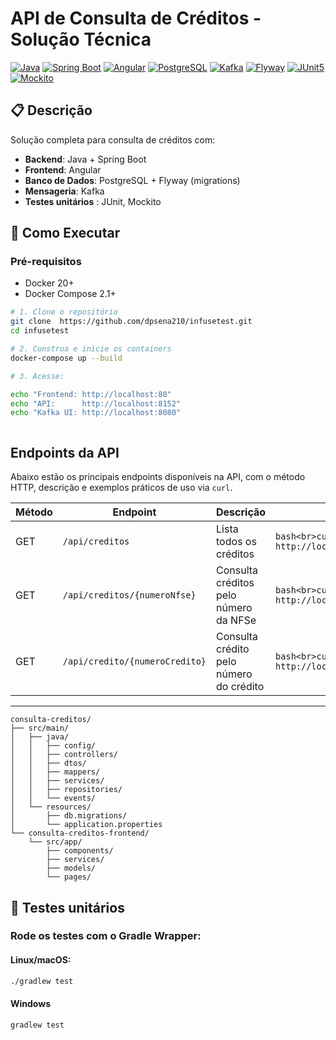 # API de Consulta de Créditos - Solução Técnica

[![Java](https://img.shields.io/badge/Java-21-blue.svg)](https://openjdk.org/)
[![Spring Boot](https://img.shields.io/badge/Spring%20Boot-3.5-green.svg)](https://spring.io/projects/spring-boot)
[![Angular](https://img.shields.io/badge/Angular-20-orange.svg)](https://angular.io/)
[![PostgreSQL](https://img.shields.io/badge/PostgreSQL-15-blue.svg)](https://www.postgresql.org/)
[![Kafka](https://img.shields.io/badge/Apache%20Kafka-000000.svg)](https://kafka.apache.org/)
[![Flyway](https://img.shields.io/badge/Flyway-yellow.svg)](https://flywaydb.org/)
[![JUnit5](https://img.shields.io/badge/JUnit-brightgreen.svg)](https://junit.org/junit5/)
[![Mockito](https://img.shields.io/badge/Mockito-lightgrey.svg)](https://site.mockito.org/)


## 📋 Descrição
Solução completa para consulta de créditos com:
- **Backend**: Java +  Spring Boot 
- **Frontend**: Angular
- **Banco de Dados**: PostgreSQL + Flyway (migrations)
- **Mensageria**: Kafka
- **Testes unitários** : JUnit, Mockito

## 🚀 Como Executar

### Pré-requisitos
- Docker 20+
- Docker Compose 2.1+

```bash
# 1. Clone o repositório
git clone  https://github.com/dpsena210/infusetest.git
cd infusetest

# 2. Construa e inicie os containers
docker-compose up --build

# 3. Acesse:

echo "Frontend: http://localhost:80"
echo "API:      http://localhost:8152"
echo "Kafka UI: http://localhost:8080"



```

## Endpoints da API

Abaixo estão os principais endpoints disponíveis na API, com o método HTTP, descrição e exemplos práticos de uso via `curl`.

| Método | Endpoint                         | Descrição                               | Exemplo                                                                     |
|--------|---------------------------------|---------------------------------------|-----------------------------------------------------------------------------|
| GET    | `/api/creditos`                 | Lista todos os créditos                | ```bash<br>curl -u dan:123 http://localhost:8152/api/creditos<br>```        |
| GET    | `/api/creditos/{numeroNfse}`   | Consulta créditos pelo número da NFSe | ```bash<br>curl -u dan:123 http://localhost:8152/api/creditos/NF001<br>```  |
| GET    | `/api/credito/{numeroCredito}` | Consulta crédito pelo número do crédito | ```bash<br>curl -u dan:123 http://localhost:8152/api/credito/CR10001<br>``` |

---

```
consulta-creditos/
├── src/main/
│   ├── java/
│   │   ├── config/         
│   │   ├── controllers/    
│   │   ├── dtos/           
│   │   ├── mappers/        
│   │   ├── services/       
│   │   ├── repositories/   
│   │   └── events/         
│   └── resources/
│       ├── db.migrations/  
│       └── application.properties  
└── consulta-creditos-frontend/
    └── src/app/
        ├── components/     
        ├── services/       
        ├── models/         
        └── pages/          

```

## 🧪 Testes unitários

### Rode os testes com o Gradle Wrapper:

#### Linux/macOS:
```bash
./gradlew test
```
#### Windows

```bash
gradlew test

```
